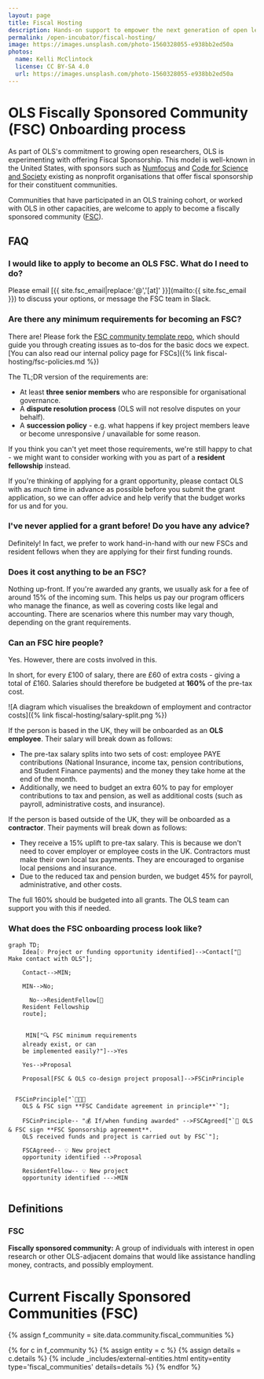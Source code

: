 ```yaml
---
layout: page
title: Fiscal Hosting
description: Hands-on support to empower the next generation of open leaders in research.
permalink: /open-incubator/fiscal-hosting/
image: https://images.unsplash.com/photo-1560328055-e938bb2ed50a
photos:
  name: Kelli McClintock
  license: CC BY-SA 4.0
  url: https://images.unsplash.com/photo-1560328055-e938bb2ed50a
---
```


# OLS Fiscally Sponsored Community (FSC) Onboarding process

As part of OLS's commitment to growing open researchers, OLS is experimenting with offering Fiscal Sponsorship. This model is well-known in the United States, with sponsors such as [Numfocus](https://numfocus.org/) and [Code for Science and Society](https://www.codeforsociety.org/) existing as nonprofit organisations that offer fiscal sponsorship for their constituent communities. 

Communities that have participated in an OLS training cohort, or worked with OLS in other capacities, are welcome to apply to become a fiscally sponsored community ([FSC](#fsc)). 

## FAQ

### I would like to apply to become an OLS FSC. What do I need to do? 
Please email [{{ site.fsc_email|replace:'@','[at]' }}](mailto:{{ site.fsc_email }}) to discuss your options, or message the FSC team in Slack. 

### Are there any minimum requirements for becoming an FSC? 
There are! Please fork the [FSC community template repo](https://github.com/open-life-science/fiscally-sponsored-community-templates), which should guide you through creating issues as to-dos for the basic docs we expect. [You can also read our internal policy page for FSCs]({% link fiscal-hosting/fsc-policies.md %})

The TL;DR version of the requirements are: 

- At least **three senior members** who are responsible for organisational governance.
- A **dispute resolution process** (OLS will not resolve disputes on your behalf).
- A **succession policy** - e.g. what happens if key project members leave or become unresponsive / unavailable for some reason. 

If you think you can't yet meet those requirements, we're still happy to chat - we might want to consider working with you as part of a **resident fellowship** instead. 

If you're thinking of applying for a grant opportunity, please contact OLS with as _much_ time in advance as possible before you submit the grant application, so we can offer advice and help verify that the budget works for us and for you. 

### I've never applied for a grant before! Do you have any advice?

Definitely! In fact, we prefer to work hand-in-hand with our new FSCs and resident fellows when they are applying for their first funding rounds. 

### Does it cost anything to be an FSC? 
Nothing up-front. If you're awarded any grants, we usually ask for a fee of around 15% of the incoming sum. This helps us pay our program officers who manage the finance, as well as covering costs like legal and accounting. There are scenarios where this number may vary though, depending on the grant requirements.

### Can an FSC hire people?

Yes. However, there are costs involved in this.

In short, for every £100 of salary, there are £60 of extra costs - giving a total of £160. Salaries should therefore be budgeted at **160%** of the pre-tax cost.

![A diagram which visualises the breakdown of employment and contractor costs]({% link fiscal-hosting/salary-split.png %})

If the person is based in the UK, they will be onboarded as an **OLS employee**. Their salary will break down as follows:
- The pre-tax salary splits into two sets of cost: employee PAYE contributions (National Insurance, income tax, pension contributions, and Student Finance payments) and the money they take home at the end of the month.
- Additionally, we need to budget an extra 60% to pay for employer contributions to tax and pension, as well as additional costs (such as payroll, administrative costs, and insurance).

If the person is based outside of the UK, they will be onboarded as a **contractor**. Their payments will break down as follows:
- They receive a 15% uplift to pre-tax salary. This is because we don't need to cover employer or employee costs in the UK. Contractors must make their own local tax payments. They are encouraged to organise local pensions and insurance.
- Due to the reduced tax and pension burden, we budget 45% for payroll, administrative, and other costs.

The full 160% should be budgeted into all grants. The OLS team can support you with this if needed.

### What does the FSC onboarding process look like? 

```mermaid!
graph TD;
    Idea[💡 Project or funding opportunity identified]-->Contact["📧 Make contact with OLS"];

    Contact-->MIN;

    MIN-->No;

      No-->ResidentFellow[👤 
    Resident Fellowship 
    route];


     MIN["🔍 FSC minimum requirements 
    already exist, or can 
    be implemented easily?"]-->Yes
    
    Yes-->Proposal

    Proposal[FSC & OLS co-design project proposal]-->FSCinPrinciple
   
    
  FSCinPrinciple["`👥👥👥 
    OLS & FSC sign **FSC Candidate agreement in principle**`"];
    
    FSCinPrinciple-- "💰 If/when funding awarded" -->FSCAgreed["`📝 OLS & FSC sign **FSC Sponsorship agreement**.
    OLS received funds and project is carried out by FSC`"];
    
    FSCAgreed-- 💡 New project 
    opportunity identified -->Proposal
    
    ResidentFellow-- 💡 New project 
    opportunity identified --->MIN
   
```

## Definitions
### FSC
**Fiscally sponsored community:** A group of individuals with interest in open research or other OLS-adjacent domains that would like assistance handling money, contracts, and possibly employment.


# Current Fiscally Sponsored Communities (FSC)
{% assign f_community = site.data.community.fiscal_communities %}

<div class="entities">
{% for c in f_community %}
    {% assign entity = c %}
    {% assign details = c.details %}
    {% include _includes/external-entities.html entity=entity type='fiscal_communities' details=details %}
{% endfor %}
</div>
